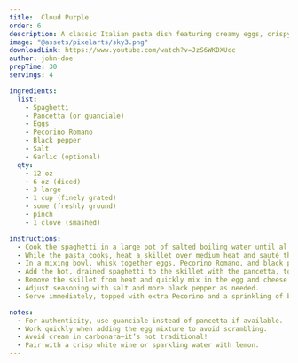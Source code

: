 ```yaml
---
title:  Cloud Purple
order: 6
description: A classic Italian pasta dish featuring creamy eggs, crispy pancetta, and sharp Pecorino cheese.
image: "@assets/pixelarts/sky3.png"
downloadLink: https://www.youtube.com/watch?v=JzS6WKDXUcc
author: john-doe
prepTime: 30
servings: 4

ingredients:
  list:
    - Spaghetti
    - Pancetta (or guanciale)
    - Eggs
    - Pecorino Romano
    - Black pepper
    - Salt
    - Garlic (optional)
  qty:
    - 12 oz
    - 6 oz (diced)
    - 3 large
    - 1 cup (finely grated)
    - some (freshly ground)
    - pinch
    - 1 clove (smashed)

instructions:
  - Cook the spaghetti in a large pot of salted boiling water until al dente. Reserve 1 cup of pasta water before draining.
  - While the pasta cooks, heat a skillet over medium heat and sauté the pancetta until crispy (add garlic for flavor, then discard if desired).
  - In a mixing bowl, whisk together eggs, Pecorino Romano, and black pepper until smooth.
  - Add the hot, drained spaghetti to the skillet with the pancetta, tossing to combine.
  - Remove the skillet from heat and quickly mix in the egg and cheese mixture, tossing to coat the pasta evenly. Add reserved pasta water a little at a time to create a silky sauce.
  - Adjust seasoning with salt and more black pepper as needed.
  - Serve immediately, topped with extra Pecorino and a sprinkling of black pepper.

notes:
  - For authenticity, use guanciale instead of pancetta if available.
  - Work quickly when adding the egg mixture to avoid scrambling.
  - Avoid cream in carbonara—it’s not traditional!
  - Pair with a crisp white wine or sparkling water with lemon.
---
```

